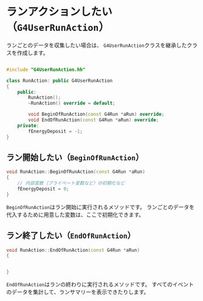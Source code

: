 # ランアクションしたい（``G4UserRunAction``）

ランごとのデータを収集したい場合は、
``G4UserRunAction``クラスを継承したクラスを作成します。

```cpp

#include "G4UserRunAction.hh"

class RunAction: public G4UserRunAction
{
    public:
        RunAction();
        ~RunAction() override = default;

        void BeginOfRunAction(const G4Run *aRun) override;
        void EndOfRunAction(const G4Run *aRun) override;
    private:
        fEnergyDeposit = -1;
}
```

## ラン開始したい（``BeginOfRunAction``）

```cpp
void RunAction::BeginOfRunAction(const G4Run *aRun)
{
    // 内部変数（プライベート変数など）の初期化など
    fEnergyDeposit = 0;
}
```

``BeginOfRunAction``はラン開始に実行されるメソッドです。
ランごとのデータを代入するために用意した変数は、ここで初期化できます。

## ラン終了したい（``EndOfRunAction``）

```cpp
void RunAction::EndOfRunAction(const G4Run *aRun)
{


}
```

``EndOfRunAction``はランの終わりに実行されるメソッドです。
すべてのイベントのデータを集計して、ランサマリーを表示できたりします。
